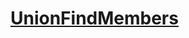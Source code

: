 # [UnionFindMembers](https://github.com/titanium-22/Library_py/blob/main/DataStructures/UnionFind/UnionFindMembers.py)

